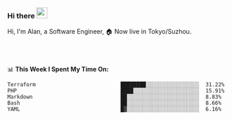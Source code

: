 ### Hi there <img src="https://media.giphy.com/media/hvRJCLFzcasrR4ia7z/giphy.gif" width="25px">

<!-- ![visitors](https://visitor-badge.glitch.me/badge?page_id=dislfyer.dislfyer) -->

Hi, I'm Alan, a Software Engineer, 🏠 Now live in Tokyo/Suzhou.

<br/>
<br/>

📊 **This Week I Spent My Time On:**


<!--START_SECTION:waka-->

```text
Terraform                           ████████░░░░░░░░░░░░░░░░░  31.22%
PHP                                 ████░░░░░░░░░░░░░░░░░░░░░  15.91%
Markdown                            ██░░░░░░░░░░░░░░░░░░░░░░░  8.83%
Bash                                ██░░░░░░░░░░░░░░░░░░░░░░░  8.66%
YAML                                █▓░░░░░░░░░░░░░░░░░░░░░░░  6.16%
```

<!--END_SECTION:waka-->

<!--
**About Me:**
 -->
